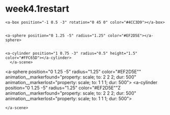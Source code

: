# week4.1restart
<html>
  <head>
    <script src="aframe/aframe.min.js"></script> 
    <script src="https://cdn.jsdelivr.net/gh/c-frame/aframe-extras@7.0.0/dist/aframe-extras.min.js"></script>
  </head>
  <body>
	<a-scene stats>
<meta charset="utf-8">
  <title>Привязка фигур к маркерам</title>
  <script src="https://aframe.io/releases/1.2.0/aframe.min.js"></script>
</head>
<body>
  <a-scene>
    
    <a-box position="-1 0.5 -3" rotation="0 45 0" color="#4CC3D9"></a-box>
    
  
    <a-sphere position="0 1.25 -5" radius="1.25" color="#EF2D5E"></a-sphere>
    
   
    <a-cylinder position="1 0.75 -3" radius="0.5" height="1.5" color="#FFC65D"></a-cylinder>
      </a-scene>

<a-marker preset="hiro">

  <a-box position="-1 0.5 -3" rotation="0 45 0" color="#4CC3D9"></a-box>
</a-marker>



<a-marker preset="kanji">

  <a-sphere position="0 1.25 -5" radius="1.25" color="#EF2D5E"></a-sphere>
</a-marker>


<a-marker preset="custom">

  <a-cylinder position="1 0.75 -3" radius="0.5" height="1.5" color="#FFC65D"></a-cylinder>
</a-marker>
<a-marker id="marker1" preset="hiro" emitevents="true">
  <a-box position="-1 0.5 -3" rotation="0 45 0" color="#4CC3D9"
         animation__markerfound="property: scale; to: 2 2 2; dur: 500"
         animation__markerlost="property: scale; to: 1 1 1; dur: 500">
  </a-box>
</a-marker>
<a-marker id="marker2" preset="kanji" emitevents="true">
  <a-sphere position="0 1.25 -5" radius="1.25" color="#EF2D5E""
         animation__markerfound="property: scale; to: 2 2 2; dur: 500"
         animation__markerlost="property: scale; to: 1 1 1; dur: 500">
  </a-sphere>
</a-marker>
</a-marker>
<a-marker id="marker3" preset="custom" emitevents="true">
	<a-marker preset="custom" type="pattern" url="../SonyaIT/Apple_Store_logo.svg">
  <a-cylinder position="0 1.25 -5" radius="1.25" color="#EF2D5E""Z
         animation__markerfound="property: scale; to: 2 2 2; dur: 500"
         animation__markerlost="property: scale; to: 1 1 1; dur: 500">
  </a-cylinder->
</a-marker>

	</a-scene>
  </body>
</html>
